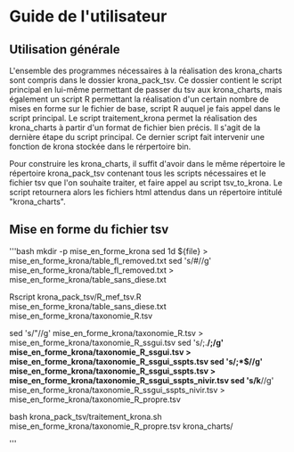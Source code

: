 # Guide de l'utilisateur
## Utilisation générale
L'ensemble des programmes nécessaires à la réalisation des krona_charts sont compris dans le dossier krona_pack_tsv. Ce dossier contient le script principal en lui-même permettant de passer du tsv aux krona_charts, mais également un script R permettant la réalisation d'un certain nombre de mises en forme sur le fichier de base, script R auquel je fais appel dans le script principal. Le script traitement_krona permet la réalisation des krona_charts à partir d'un format de fichier bien précis.
Il s'agit de la dernière étape du script principal. Ce dernier script fait intervenir une fonction de krona stockée dans le rérpertoire bin.

Pour construire les krona_charts, il suffit d'avoir dans le même répertoire le répertoire krona_pack_tsv contenant tous les scripts nécessaires et le fichier tsv que l'on souhaite traiter, et faire appel au script tsv_to_krona. Le script retournera alors les fichiers html attendus dans un répertoire intitulé "krona_charts".

## Mise en forme du fichier tsv

'''bash
mkdir -p mise_en_forme_krona
sed 1d ${file} > mise_en_forme_krona/table_fl_removed.txt 
sed 's/#//g' mise_en_forme_krona/table_fl_removed.txt > mise_en_forme_krona/table_sans_diese.txt

Rscript krona_pack_tsv/R_mef_tsv.R mise_en_forme_krona/table_sans_diese.txt mise_en_forme_krona/taxonomie_R.tsv

sed 's/"//g' mise_en_forme_krona/taxonomie_R.tsv > mise_en_forme_krona/taxonomie_R_ssgui.tsv
sed 's/;.__/;/g' mise_en_forme_krona/taxonomie_R_ssgui.tsv > mise_en_forme_krona/taxonomie_R_ssgui_sspts.tsv
sed 's/;*$//g' mise_en_forme_krona/taxonomie_R_ssgui_sspts.tsv > mise_en_forme_krona/taxonomie_R_ssgui_sspts_nivir.tsv
sed 's/k__//g' mise_en_forme_krona/taxonomie_R_ssgui_sspts_nivir.tsv > mise_en_forme_krona/taxonomie_R_propre.tsv

bash krona_pack_tsv/traitement_krona.sh mise_en_forme_krona/taxonomie_R_propre.tsv krona_charts/ 

'''
